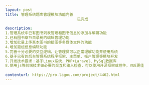 ```yaml
---                
layout: post       
title: 管理系统题库管理模块功能完善
                                已完成
           
description: 
1.管理系统中已有图书列表管理和图书信息的添加与编辑功能
2.已有图书章节目录树的编辑管理功能
3.增加批量上传某本图书的插图等多媒体文件的功能
4.增加题组信息编辑功能
5.完善十分必要的交互逻辑，让管理员可以正常理解功能并使用系统
6.基于已有的后台管理系统程序框架、主菜单、帐户管理等模块开发
7.开发技术要求：基于Linux系统，PHP+Laravel、MySql数据库
8.使用js等前端技术做必要的交互和输入检查，可以使用开源框架或控件，VUE更佳
     
contenturl: https://pro.lagou.com/project/4462.html      
---                 
```


